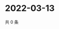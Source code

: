 # 2022-03-13

共 0 条

<!-- BEGIN WEIBO -->
<!-- 最后更新时间 Sun Mar 13 2022 22:11:45 GMT+0800 (China Standard Time) -->

<!-- END WEIBO -->
